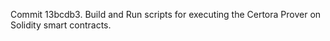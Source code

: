 Commit 13bcdb3.                    Build and Run scripts for executing the Certora Prover on Solidity smart contracts.